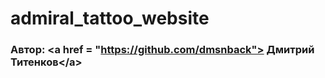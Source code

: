 # admiral_tattoo_website
### Автор: &lt;a href = "https://github.com/dmsnback"> Дмитрий Титенков&lt;/a> 
